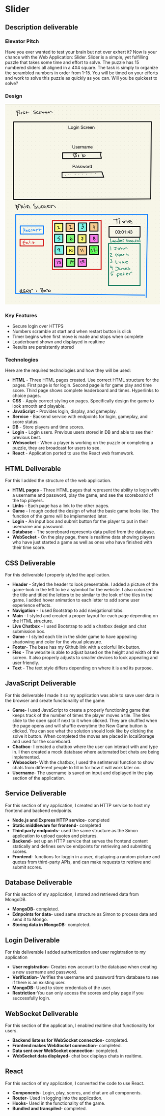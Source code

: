 # Slider
## Description deliverable
### Elevator Pitch
Have you ever wanted to test your brain but not over exhert it? Now is your chance with the Web Application: Slider.
Slider is a simple, yet fulfilling puzzle that takes some time and effort to solve. The puzzle has 15 numbered sliders all aligned in a 4X4 square. 
The task is simply to organize the scrambled numbers in order from 1-15. You will be timed on your efforts and work to solve this puzzle as quickly as you can.
Will you be quickest to solve?
### Design
![image of design of web application.](Cs260.png.png)

### Key Features
* Secure login over HTTPS
* Numbers scramble at start and when restart button is click
* Timer begins when first move is made and stops when complete
* Leaderboard shown and displayed in realtime
* Results are persistently stored

### Technologies
Here are the required technologies and how they will be used:
* **HTML** - Three HTML pages created. Use correct HTML structure for the pages. First page is for login. Second page is for game play and time score. Third page shows complete leaderboard and times. Hyperlinks to choice pages.
* **CSS** - Apply correct styling on pages. Specifically design the game to look smooth and playable.
* **JavaScript** - Provides login, display, and gameplay.
* **Service** - Backend service with endpoints for login, gameplay, and score status.
* **DB** - Store players and time scores.
* **Login** - Login users. Previous users stored in DB and able to see their previous best.
* **Websocket** - When a player is working on the puzzle or completing a puzzle, they are broadcast for users to see.
* **React** - Application ported to use the React web framework.

## HTML Deliverable
For this I added the structure of the web application.
* **HTML pages** - Three HTML pages that represent the ability to login with a username and password, play the game, and see the scoreboard of the top players.
* **Links** - Each page has a link to the other pages. 
* **Game** - I rough coded the design of what the basic game looks like. The function of the game will be implemented later.
* **Login** - An input box and submit button for the player to put in their username and password.
* **Database** - The scoreboard represents data pulled from the database.
* **WebSocket** - On the play page, there is realtime data showing players who have just started a game as well as ones who have finished with their time score.

## CSS Deliverable
For this deliverable I properly styled the application.
* **Header** - Styled the header to look presentable. I added a picture of the game-look in the left to be a sybmbol for the website. I also colorized the title and titled the letters to be similar to the look of the tiles in the game. I added hover animation to each letter to add some user experience effects.
* **Navigation** - I used Bootstrap to add navigational tabs. 
* **Main** - I styled and created a proper layout for each page depending on the HTML structure.
* **Live Chatbox** - I used Bootstrap to add a chatbox design and chat submission box. 
* **Game** - I styled each tile in the slider game to have appealing shadowing and color for the visual pleasure. 
* **Footer**- The base has my Github link with a colorful link button.
* **Flex** - The website is able to adjust based on the height and width of the screen. It also properly adjusts to smaller devices to look appealing and user friendly.
* **Text** - The text style differs depending on where it is and its purpose. 

## JavaScript Deliverable
For this deliverable I made it so my application was able to save user data in the browser and create functionality of the game:
* **Game**- I used JavaScript to create a properly functioning game that keeps track of the number of times the player moves a tile. The tiles slide to the open spot if next to it when clicked. They are shuffled when the page opens and will shuffle everytime the New Game button is clicked. You can see what the solution should look like by clicking the solve it button. When completed the moves are placed in localStorage and used for the scoreboard.
* **Chatbox**- I created a chatbox where the user can interact with and type in. I then created a mock database where automated bot chats are being implemented.
* **Websocket**- With the chatbox, I used the setInterval function to show chats from different people to fill in for how it will work later on.
* **Username**- The username is saved on input and displayed in the play section of the application.

## Service Deliverable
For this section of my application, I created an HTTP service to host my frontend and backend endpoints.
* **Node.js and Express HTTP service**- completed
* **Static middleware for frontend**- completed
* **Third party endpoints**- used the same structure as the Simon application to upload quotes and pictures.
* **Backend**- set up an HTTP service that serves the frontend content statically and defines service endpoints for retrieving and submitting scores.
* **Frontend**- functions for loggin in a user, displaying a random picture and quotes from third-party APIs, and can make requests to retrieve and submit scores.

## Database Deliverable
For this section of my application, I stored and retrieved data from MongoDB.
* **MongoDB**- completed.
* **Ednpoints for data**- used same structure as Simon to process data and send it to Mongo.
* **Storing data in MongoDB**- completed.

## Login Deliverable
For this deliverable I added authentication and user registration to my application
* **User registration**- Creates new account to the database when creating a new username and password.
* **Verification**- Verifies the username and password from database to see if there is an existing user.
* **MongoDB**- Used to store credentials of the user.
* **Restriction**-You can only access the scores and play page if you successfully login.

## WebSocket Deliverable
For this section of the application, I enabled realtime chat functionality for users.
* **Backend listens for WebSocket connection**- completed.
* **Frontend makes WebSocket connection**- completed.
* **Data sent over WebSocket connection**- completed.
* **WebSocket data displayed**- chat box displays chats in realtime.

## React
For this section of my application, I converted the code to use React.
* **Components**- Login, play, scores, and chat are all components.
* **Router**- Used in logging into the application.
* **Hooks**- Used in the functionality of the game.
* **Bundled and transpiled**- completed.
